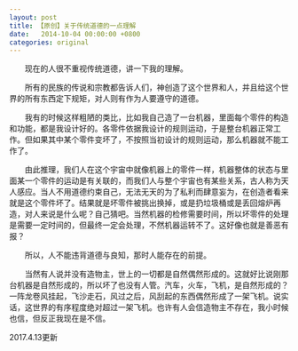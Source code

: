 ```yaml
---
layout: post
title: 【原创】关于传统道德的一点理解
date:   2014-10-04 00:00:00 +0800
categories: original
---
```

　　现在的人很不重视传统道德，讲一下我的理解。

　　所有的民族的传说和宗教都告诉人们，神创造了这个世界和人，并且给这个世界的所有东西定下规矩，对人则有作为人要遵守的道德。

　　我有的时候这样粗陋的类比，比如我自己造了一台机器，里面每个零件的构造和功能，都是我设计好的。各零件依据我设计的规则运动，于是整台机器正常工作。但如果其中某个零件变坏了，不按照当初设计的规则运动，那么机器就不能工作了。

　　由此推理，我们人在这个宇宙中就像机器上的零件一样，机器整体的状态与里面某一个零件的运动是有关联的，而我们人与整个宇宙也有某些关系，古人称为天人感应。当人不用道德约束自己，无法无天的为了私利而肆意妄为，在创造者看来就是这个零件坏了。结果就是坏零件被挑出换掉，或是扔垃圾桶或是丢回熔炉再造，对人来说是什么呢？自己猜吧。当然机器的检修需要时间，所以坏零件的处理是需要一定时间的，但最终一定会处理，不然机器运转不了。这好像也就是善恶有报？

　　所以，人不能违背道德与良知，那时人能存在的前提。

　　当然有人说并没有造物主，世上的一切都是自然偶然形成的。这就好比说刚那台机器是自然形成的，所以坏了也没有人管。汽车，火车，飞机，是自然形成的？一阵龙卷风挂起，飞沙走石，风过之后，风刮起的东西偶然形成了一架飞机。说实话，这世界的有序程度绝对超过一架飞机。也许有人会信造物主不存在，我小时候也信，但反正我现在是不信。

2017.4.13更新
